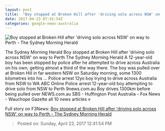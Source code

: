 ```yaml
---
layout: post
title:  "Boy stopped at Broken Hill after 'driving solo across NSW' on way to Perth - The Sydney Morning Herald"
date: 2017-04-23 07:41:54Z
categories: google-news-australia
---
```


![Boy stopped at Broken Hill after 'driving solo across NSW' on way to Perth - The Sydney Morning Herald](http://www.smh.com.au/content/dam/images/g/k/w/u/9/x/image.related.articleLeadwide.620x349.gvqqke.png/1492933028895.jpg)

The Sydney Morning Herald Boy stopped at Broken Hill after 'driving solo across NSW' on way to Perth The Sydney Morning Herald A 12-year-old boy has been stopped by police after he attempted to drive across Australia on his own, getting almost a third of the way there. The boy was pulled over at Broken Hill in far western NSW on Saturday morning, some 1300 kilometres into his ... Police arrest 12yo boy trying to drive across Australia from NSW to WA ABC Online Police arrest 12-year-old boy attempting to drive solo from NSW to Perth 9news.com.au Boy drives 1300km before being pulled over NEWS.com.au SBS - Huffington Post Australia - Fox News - Wauchope Gazette all 10 news articles »


Full story on F3News: [Boy stopped at Broken Hill after 'driving solo across NSW' on way to Perth - The Sydney Morning Herald](http://www.f3nws.com/n/kDVNmE)

> Posted on: Sunday, April 23, 2017 12:41:54 PM
